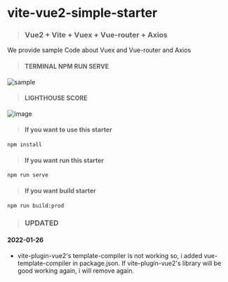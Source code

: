 # vite-vue2-simple-starter

> ### Vue2 + Vite + Vuex + Vue-router + Axios

We provide sample Code about Vuex and Vue-router and Axios

> #### TERMINAL NPM RUN SERVE
![sample](https://user-images.githubusercontent.com/46044125/150083047-23b5535d-dbd1-4a47-9bd4-502bbe641d87.png)

> #### LIGHTHOUSE SCORE
![image](https://user-images.githubusercontent.com/46044125/150083333-bf268290-466e-4cf8-927f-e5fff30bf84f.png)

> #### If you want to use this starter
```
npm install
```

> #### If you want run this starter
```
npm run serve
```

> #### If you want build starter
```
npm run build:prod
```

> ### UPDATED

#### 2022-01-26
- vite-plugin-vue2's template-compiler is not working so, i added vue-template-compiler in package.json. If vite-plugin-vue2's library will be good working again, i will remove again.
